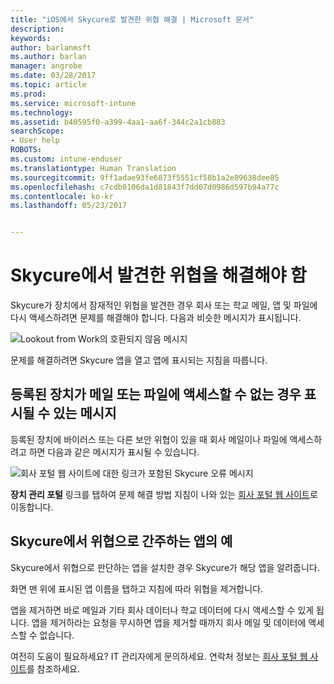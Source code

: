 ```yaml
---
title: "iOS에서 Skycure로 발견한 위협 해결 | Microsoft 문서"
description: 
keywords: 
author: barlanmsft
ms.author: barlan
manager: angrobe
ms.date: 03/28/2017
ms.topic: article
ms.prod: 
ms.service: microsoft-intune
ms.technology: 
ms.assetid: b40595f0-a399-4aa1-aa6f-344c2a1cb883
searchScope:
- User help
ROBOTS: 
ms.custom: intune-enduser
ms.translationtype: Human Translation
ms.sourcegitcommit: 9ff1adae93fe6873f5551cf58b1a2e89638dee85
ms.openlocfilehash: c7cdb0106da1d81843f7dd07d0986d597b94a77c
ms.contentlocale: ko-kr
ms.lasthandoff: 05/23/2017


---
```


# <a name="you-need-to-resolve-a-threat-found-by-skycure"></a>Skycure에서 발견한 위협을 해결해야 함

Skycure가 장치에서 잠재적인 위협을 발견한 경우 회사 또는 학교 메일, 앱 및 파일에 다시 액세스하려면 문제를 해결해야 합니다. 다음과 비슷한 메시지가 표시됩니다.

![Lookout from Work의 호환되지 않음 메시지](./media/ios-skycure-noncompliant-in-ssp.png)

문제를 해결하려면 Skycure 앱을 열고 앱에 표시되는 지침을 따릅니다.

## <a name="what-you-might-see-if-your-enrolled-device-is-blocked-from-accessing-email-or-files"></a>등록된 장치가 메일 또는 파일에 액세스할 수 없는 경우 표시될 수 있는 메시지

등록된 장치에 바이러스 또는 다른 보안 위협이 있을 때 회사 메일이나 파일에 액세스하려고 하면 다음과 같은 메시지가 표시될 수 있습니다.

![회사 포털 웹 사이트에 대한 링크가 포함된 Skycure 오류 메시지](./media/mtd-go-to-device-management-portal-android.png)

**장치 관리 포털** 링크를 탭하여 문제 해결 방법 지침이 나와 있는 [회사 포털 웹 사이트](http://portal.manage.microsoft.com)로 이동합니다.

## <a name="example-of-an-app-that-skycure-sees-as-a-threat"></a>Skycure에서 위협으로 간주하는 앱의 예

Skycure에서 위협으로 판단하는 앱을 설치한 경우 Skycure가 해당 앱을 알려줍니다.

화면 맨 위에 표시된 앱 이름을 탭하고 지침에 따라 위협을 제거합니다.

앱을 제거하면 바로 메일과 기타 회사 데이터나 학교 데이터에 다시 액세스할 수 있게 됩니다. 앱을 제거하라는 요청을 무시하면 앱을 제거할 때까지 회사 메일 및 데이터에 액세스할 수 없습니다.

여전히 도움이 필요하세요? IT 관리자에게 문의하세요. 연락처 정보는 [회사 포털 웹 사이트](http://portal.manage.microsoft.com)를 참조하세요.

